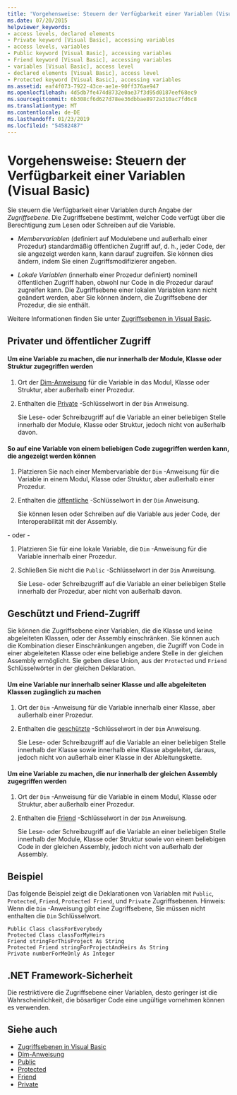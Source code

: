 ```yaml
---
title: 'Vorgehensweise: Steuern der Verfügbarkeit einer Variablen (Visual Basic)'
ms.date: 07/20/2015
helpviewer_keywords:
- access levels, declared elements
- Private keyword [Visual Basic], accessing variables
- access levels, variables
- Public keyword [Visual Basic], accessing variables
- Friend keyword [Visual Basic], accessing variables
- variables [Visual Basic], access level
- declared elements [Visual Basic], access level
- Protected keyword [Visual Basic], accessing variables
ms.assetid: eaf4f073-7922-43ce-ae1e-90ff376ae947
ms.openlocfilehash: 4d5db7fe474d8732e0ae37f3d95d0187eef68ec9
ms.sourcegitcommit: 6b308cf6d627d78ee36dbbae8972a310ac7fd6c8
ms.translationtype: MT
ms.contentlocale: de-DE
ms.lasthandoff: 01/23/2019
ms.locfileid: "54582487"
---
```

# <a name="how-to-control-the-availability-of-a-variable-visual-basic"></a>Vorgehensweise: Steuern der Verfügbarkeit einer Variablen (Visual Basic)
Sie steuern die Verfügbarkeit einer Variablen durch Angabe der *Zugriffsebene*. Die Zugriffsebene bestimmt, welcher Code verfügt über die Berechtigung zum Lesen oder Schreiben auf die Variable.  
  
-   *Membervariablen* (definiert auf Modulebene und außerhalb einer Prozedur) standardmäßig öffentlichen Zugriff auf, d. h., jeder Code, der sie angezeigt werden kann, kann darauf zugreifen. Sie können dies ändern, indem Sie einen Zugriffsmodifizierer angeben.  
  
-   *Lokale Variablen* (innerhalb einer Prozedur definiert) nominell öffentlichen Zugriff haben, obwohl nur Code in die Prozedur darauf zugreifen kann. Die Zugriffsebene einer lokalen Variablen kann nicht geändert werden, aber Sie können ändern, die Zugriffsebene der Prozedur, die sie enthält.  
  
 Weitere Informationen finden Sie unter [Zugriffsebenen in Visual Basic](../../../../visual-basic/programming-guide/language-features/declared-elements/access-levels.md).  
  
## <a name="private-and-public-access"></a>Privater und öffentlicher Zugriff  
  
#### <a name="to-make-a-variable-accessible-only-from-within-its-module-class-or-structure"></a>Um eine Variable zu machen, die nur innerhalb der Module, Klasse oder Struktur zugegriffen werden  
  
1.  Ort der [Dim-Anweisung](../../../../visual-basic/language-reference/statements/dim-statement.md) für die Variable in das Modul, Klasse oder Struktur, aber außerhalb einer Prozedur.  
  
2.  Enthalten die [Private](../../../../visual-basic/language-reference/modifiers/private.md) -Schlüsselwort in der `Dim` Anweisung.  
  
     Sie Lese- oder Schreibzugriff auf die Variable an einer beliebigen Stelle innerhalb der Module, Klasse oder Struktur, jedoch nicht von außerhalb davon.  
  
#### <a name="to-make-a-variable-accessible-from-any-code-that-can-see-it"></a>So auf eine Variable von einem beliebigen Code zugegriffen werden kann, die angezeigt werden können  
  
1.  Platzieren Sie nach einer Membervariable der `Dim` -Anweisung für die Variable in einem Modul, Klasse oder Struktur, aber außerhalb einer Prozedur.  
  
2.  Enthalten die [öffentliche](../../../../visual-basic/language-reference/modifiers/public.md) -Schlüsselwort in der `Dim` Anweisung.  
  
     Sie können lesen oder Schreiben auf die Variable aus jeder Code, der Interoperabilität mit der Assembly.  
  
 - oder -   
  
1.  Platzieren Sie für eine lokale Variable, die `Dim` -Anweisung für die Variable innerhalb einer Prozedur.  
  
2.  Schließen Sie nicht die `Public` -Schlüsselwort in der `Dim` Anweisung.  
  
     Sie Lese- oder Schreibzugriff auf die Variable an einer beliebigen Stelle innerhalb der Prozedur, aber nicht von außerhalb davon.  
  
## <a name="protected-and-friend-access"></a>Geschützt und Friend-Zugriff  
 Sie können die Zugriffsebene einer Variablen, die die Klasse und keine abgeleiteten Klassen, oder der Assembly einschränken. Sie können auch die Kombination dieser Einschränkungen angeben, die Zugriff von Code in einer abgeleiteten Klasse oder eine beliebige andere Stelle in der gleichen Assembly ermöglicht. Sie geben diese Union, aus der `Protected` und `Friend` Schlüsselwörter in der gleichen Deklaration.  
  
#### <a name="to-make-a-variable-accessible-only-from-within-its-class-and-any-derived-classes"></a>Um eine Variable nur innerhalb seiner Klasse und alle abgeleiteten Klassen zugänglich zu machen  
  
1.  Ort der `Dim` -Anweisung für die Variable innerhalb einer Klasse, aber außerhalb einer Prozedur.  
  
2.  Enthalten die [geschützte](../../../../visual-basic/language-reference/modifiers/protected.md) -Schlüsselwort in der `Dim` Anweisung.  
  
     Sie Lese- oder Schreibzugriff auf die Variable an einer beliebigen Stelle innerhalb der Klasse sowie innerhalb eine Klasse abgeleitet, daraus, jedoch nicht von außerhalb einer Klasse in der Ableitungskette.  
  
#### <a name="to-make-a-variable-accessible-only-from-within-the-same-assembly"></a>Um eine Variable zu machen, die nur innerhalb der gleichen Assembly zugegriffen werden  
  
1.  Ort der `Dim` -Anweisung für die Variable in einem Modul, Klasse oder Struktur, aber außerhalb einer Prozedur.  
  
2.  Enthalten die [Friend](../../../../visual-basic/language-reference/modifiers/friend.md) -Schlüsselwort in der `Dim` Anweisung.  
  
     Sie Lese- oder Schreibzugriff auf die Variable an einer beliebigen Stelle innerhalb der Module, Klasse oder Struktur sowie von einem beliebigen Code in der gleichen Assembly, jedoch nicht von außerhalb der Assembly.  
  
## <a name="example"></a>Beispiel  
 Das folgende Beispiel zeigt die Deklarationen von Variablen mit `Public`, `Protected`, `Friend`, `Protected Friend`, und `Private` Zugriffsebenen. Hinweis: Wenn die `Dim` -Anweisung gibt eine Zugriffsebene, Sie müssen nicht enthalten die `Dim` Schlüsselwort.  
  
```  
Public Class classForEverybody  
Protected Class classForMyHeirs  
Friend stringForThisProject As String  
Protected Friend stringForProjectAndHeirs As String  
Private numberForMeOnly As Integer  
```  
  
## <a name="net-framework-security"></a>.NET Framework-Sicherheit  
 Die restriktivere die Zugriffsebene einer Variablen, desto geringer ist die Wahrscheinlichkeit, die bösartiger Code eine ungültige vornehmen können es verwenden.  
  
## <a name="see-also"></a>Siehe auch
- [Zugriffsebenen in Visual Basic](../../../../visual-basic/programming-guide/language-features/declared-elements/access-levels.md)
- [Dim-Anweisung](../../../../visual-basic/language-reference/statements/dim-statement.md)
- [Public](../../../../visual-basic/language-reference/modifiers/public.md)
- [Protected](../../../../visual-basic/language-reference/modifiers/protected.md)
- [Friend](../../../../visual-basic/language-reference/modifiers/friend.md)
- [Private](../../../../visual-basic/language-reference/modifiers/private.md)

